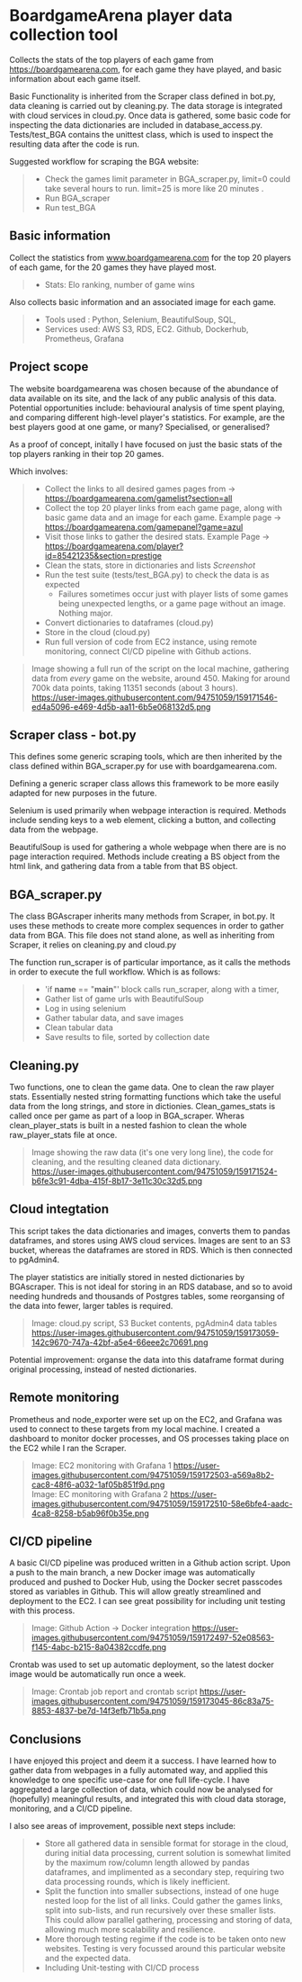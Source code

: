 # BoardgameArena player data collection tool
Collects the stats of the top players of each 
game from https://boardgamearena.com, for each game they have played,
and basic information about each game itself. 

Basic Functionality is inherited from the Scraper class defined in bot.py, 
data cleaning is carried out by cleaning.py.
The data storage is integrated with cloud services in cloud.py.
Once data is gathered, some basic code for inspecting the data 
dictionaries are included in database_access.py.
Tests/test_BGA contains the unittest class, which is used to inspect
the resulting data after the code is run.


Suggested workflow for scraping the BGA website:
> - Check the games limit parameter in BGA_scraper.py, 
limit=0 could take several hours to run. limit=25 is more like 20 minutes  .  
> - Run BGA_scraper    
> - Run test_BGA   

## Basic information

Collect the statistics from www.boardgamearena.com for the top 20 players of each game, for the 20 games they have played most.   
> - Stats: Elo ranking, number of game wins   

Also collects basic information and an associated image for each game.   
> - Tools used : Python, Selenium, BeautifulSoup, SQL,   
> - Services used: AWS S3, RDS, EC2. Github, Dockerhub, Prometheus, Grafana   

## Project scope

The website boardgamearena was chosen because of the abundance of data available on its site, and the lack of any public analysis of this data. Potential opportunities include: behavioural analysis of time spent playing, and comparing different high-level player's statistics. For example, are the best players good at one game, or many? Specialised, or generalised?

As a proof of concept, initally I have focused on just the basic stats of the top players ranking in their top 20 games.

Which involves:  
> - Collect the links to all desired games pages from -> https://boardgamearena.com/gamelist?section=all  
> - Collect the top 20 player links from each game page, along with basic game data and an image for each game. Example page -> https://boardgamearena.com/gamepanel?game=azul  
> - Visit those links to gather the desired stats. Example Page -> https://boardgamearena.com/player?id=85421235&section=prestige  
> - Clean the stats, store in dictionaries and lists  *Screenshot*   
> - Run the test suite (tests/test_BGA.py) to check the data is as expected  
>   - Failures sometimes occur just with player lists of some games being unexpected lengths, or a game page without an image. Nothing major.  
> - Convert dictionaries to dataframes (cloud.py)  
> - Store in the cloud (cloud.py)  
> - Run full version of code from EC2 instance, using remote monitoring, connect CI/CD pipeline with Github actions.


> Image showing a full run of the script on the local machine, gathering data from *every* game on the website, around 450. Making for around 700k data points, taking 11351 seconds (about 3 hours).   
https://user-images.githubusercontent.com/94751059/159171546-ed4a5096-e469-4d5b-aa11-6b5e068132d5.png   

## Scraper class - bot.py

This defines some generic scraping tools, which are then inherited by the class defined within BGA_scraper.py for use with boardgamearena.com. 

Defining a generic scraper class allows this framework to be more easily adapted for new purposes in the future.

Selenium is used primarily when webpage interaction is required. Methods include sending keys to a web element, clicking a button, and collecting data from the webpage.

BeautifulSoup is used for gathering a whole webpage when there are is no page interaction required. Methods include creating a BS object from the html link, and gathering data from a table from that BS object.


## BGA_scraper.py

The class BGAscraper inherits many methods from Scraper, in bot.py. It uses these methods to create more complex sequences in order to gather data from BGA. This file does not stand alone, as well as inheriting from Scraper, it relies on cleaning.py and cloud.py

The function run_scraper is of particular importance, as it calls the methods in order to execute the full workflow. Which is as follows:
> - 'if __name__ == "__main__"' block calls run_scraper, along with a timer,
> - Gather list of game urls with BeautifulSoup
> - Log in using selenium
>  - Gather tabular data, and save images
>  - Clean tabular data
>  - Save results to file, sorted by collection date

## Cleaning.py

Two functions, one to clean the game data. One to clean the raw player stats.
Essentially nested string formatting functions which take the useful data from the long strings, and store in dictionies.
Clean_games_stats is called once per game as part of a loop in BGA_scraper. Wheras clean_player_stats is built in a nested fashion to clean the whole raw_player_stats file at once.   
> Image showing the raw data (it's one very long line), the code for cleaning, and the resulting cleaned data dictionary.   
https://user-images.githubusercontent.com/94751059/159171524-b6fe3c91-4dba-415f-8b17-3e11c30c32d5.png

## Cloud integtation

This script takes the data dictionaries and images, converts them to pandas dataframes, and stores using AWS cloud services. Images are sent to an S3 bucket, whereas the dataframes are stored in RDS. Which is then connected to pgAdmin4.  

The player statistics are initially stored in nested dictionaries by BGAscraper. This is not ideal for storing in an RDS database, and so to avoid needing hundreds and thousands of Postgres tables, some reorgansing of the data into fewer, larger tables is required.   
> Image: cloud.py script, S3 Bucket contents, pgAdmin4 data tables   
https://user-images.githubusercontent.com/94751059/159173059-142c9670-747a-42bf-a5e4-66eee2c70691.png   

Potential improvement: organse the data into this dataframe format during original processing, instead of nested dictionaries. 

## Remote monitoring

Prometheus and node_exporter were set up on the EC2, and Grafana was used to connect to these targets from my local machine. I created a dashboard to monitor docker processes, and OS processes taking place on the EC2 while I ran the Scraper.
> Image: EC2 monitoring with Grafana 1
https://user-images.githubusercontent.com/94751059/159172503-a569a8b2-cac8-48f6-a032-1af05b851f9d.png   
> Image: EC monitoring with Grafana 2
https://user-images.githubusercontent.com/94751059/159172510-58e6bfe4-aadc-4ca8-8258-b5ab96f0b35e.png

## CI/CD pipeline
A basic CI/CD pipeline was produced written in a Github action script. Upon a push to the main branch, a new Docker image was automatically produced and pushed to Docker Hub, using the Docker secret passcodes stored as variables in Github. This will allow greatly streamlined and deployment to the EC2. I can see great possibility for including unit testing with this process.    
> Image: Github Action -> Docker integration
https://user-images.githubusercontent.com/94751059/159172497-52e08563-f145-4abc-b215-8a04382ccdfe.png   

Crontab was used to set up automatic deployment, so the latest docker image would be automatically run once a week.  
> Image: Crontab job report and crontab script
https://user-images.githubusercontent.com/94751059/159173045-86c83a75-8853-4837-be7d-14f3efb71b5a.png

## Conclusions

I have enjoyed this project and deem it a success. I have learned how to gather data from webpages in a fully automated way, and applied this knowledge to one specific use-case for one full life-cycle. I have aggregated a large collection of data, which could now be analysed for (hopefully) meaningful results, and integrated this with cloud data storage, monitoring, and a CI/CD pipeline.

I also see areas of improvement, possible next steps include:
> - Store all gathered data in sensible format for storage in the cloud, during initial data processing, current solution is somewhat limited by the maximum row/column length allowed by pandas dataframes, and implimented as a secondary step, requiring two data processing rounds, which is likely inefficient.
>  - Split the function into smaller subsections, instead of one huge nested loop for the list of all links. Could gather the games links, split into sub-lists, and run recursively over these smaller lists. This could allow parallel gathering, processing and storing of data, allowing much more scalability and resilience.
>  - More thorough testing regime if the code is to be taken onto new websites. Testing is very focussed around this particular website and the expected data.
>   - Including Unit-testing with CI/CD process
